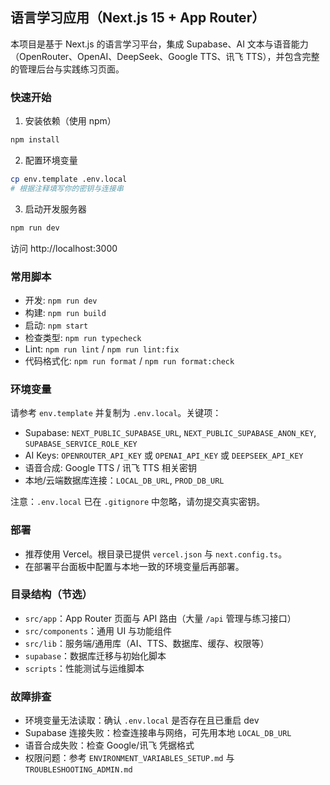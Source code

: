 ## 语言学习应用（Next.js 15 + App Router）

本项目是基于 Next.js 的语言学习平台，集成 Supabase、AI 文本与语音能力（OpenRouter、OpenAI、DeepSeek、Google TTS、讯飞 TTS），并包含完整的管理后台与实践练习页面。

### 快速开始

1) 安装依赖（使用 npm）
```bash
npm install
```

2) 配置环境变量
```bash
cp env.template .env.local
# 根据注释填写你的密钥与连接串
```

3) 启动开发服务器
```bash
npm run dev
```
访问 http://localhost:3000

### 常用脚本
- 开发: `npm run dev`
- 构建: `npm run build`
- 启动: `npm start`
- 检查类型: `npm run typecheck`
- Lint: `npm run lint` / `npm run lint:fix`
- 代码格式化: `npm run format` / `npm run format:check`

### 环境变量
请参考 `env.template` 并复制为 `.env.local`。关键项：
- Supabase: `NEXT_PUBLIC_SUPABASE_URL`, `NEXT_PUBLIC_SUPABASE_ANON_KEY`, `SUPABASE_SERVICE_ROLE_KEY`
- AI Keys: `OPENROUTER_API_KEY` 或 `OPENAI_API_KEY` 或 `DEEPSEEK_API_KEY`
- 语音合成: Google TTS / 讯飞 TTS 相关密钥
- 本地/云端数据库连接：`LOCAL_DB_URL`, `PROD_DB_URL`

注意：`.env.local` 已在 `.gitignore` 中忽略，请勿提交真实密钥。

### 部署
- 推荐使用 Vercel。根目录已提供 `vercel.json` 与 `next.config.ts`。
- 在部署平台面板中配置与本地一致的环境变量后再部署。

### 目录结构（节选）
- `src/app`：App Router 页面与 API 路由（大量 `/api` 管理与练习接口）
- `src/components`：通用 UI 与功能组件
- `src/lib`：服务端/通用库（AI、TTS、数据库、缓存、权限等）
- `supabase`：数据库迁移与初始化脚本
- `scripts`：性能测试与运维脚本

### 故障排查
- 环境变量无法读取：确认 `.env.local` 是否存在且已重启 dev
- Supabase 连接失败：检查连接串与网络，可先用本地 `LOCAL_DB_URL`
- 语音合成失败：检查 Google/讯飞 凭据格式
- 权限问题：参考 `ENVIRONMENT_VARIABLES_SETUP.md` 与 `TROUBLESHOOTING_ADMIN.md`
